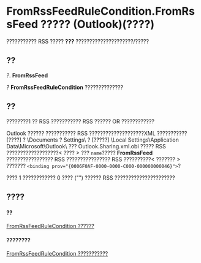 
# FromRssFeedRuleCondition.FromRssFeed ????? (Outlook)(????)

??????????? RSS ????? **???** ?????????????????????/?????


## ??

 _?_. **FromRssFeed**

 _?_ **FromRssFeedRuleCondition** ??????????????


## ??

????????1 ?? RSS ??????????? RSS ?????? OR ????????????

Outlook ?????? ??????????? RSS ????????????????????XML ??????????? [????] ? \Documents ? Settings\ ? [?????] \Local Settings\Application Data\Microsoft\Outlook\ ??? Outlook.Sharing.xml.obi ????? RSS ???????????????????< ???? > ??? `name`?????  **FromRssFeed** ????????????????? RSS ???????????????? RSS ??????????< ??????? > ??????? `<binding prov="{0006F0AF-0000-0000-C000-000000000046}">`?

???? 1 ???????????? 0 ???? ("") ?????? RSS ??????????????????????


## ????


#### ??


[FromRssFeedRuleCondition ??????](8de6e629-7e3d-b4df-d758-a5bff3abd6a1.md)
#### ????????


[FromRssFeedRuleCondition ???????????](http://msdn.microsoft.com/library/0c0a949a-d654-6701-f70d-9a5bb908fed8%28Office.15%29.aspx)
